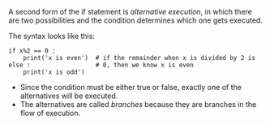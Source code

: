 A second form of the if statement is *alternative execution*, in which there are two possibilities and the condition determines which one gets executed.

The syntax looks like this:
```
if x%2 == 0 :  
    print('x is even')  # if the remainder when x is divided by 2 is 
else :                  # 0, then we know x is even
    print('x is odd')
```
- Since the condition must be either true or false, exactly one of the alternatives will be executed.
- The alternatives are called *branches* because they are branches in the flow of execution.